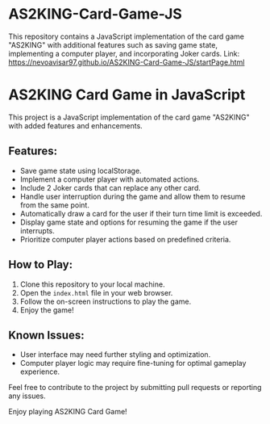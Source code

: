 # AS2KING-Card-Game-JS
 This repository contains a JavaScript implementation of the card game "AS2KING" with additional features such as saving game state, implementing a computer player, and incorporating Joker cards.
Link: https://nevoavisar97.github.io/AS2KING-Card-Game-JS/startPage.html
# AS2KING Card Game in JavaScript

This project is a JavaScript implementation of the card game "AS2KING" with added features and enhancements.

## Features:
- Save game state using localStorage.
- Implement a computer player with automated actions.
- Include 2 Joker cards that can replace any other card.
- Handle user interruption during the game and allow them to resume from the same point.
- Automatically draw a card for the user if their turn time limit is exceeded.
- Display game state and options for resuming the game if the user interrupts.
- Prioritize computer player actions based on predefined criteria.

## How to Play:
1. Clone this repository to your local machine.
2. Open the `index.html` file in your web browser.
3. Follow the on-screen instructions to play the game.
4. Enjoy the game!

## Known Issues:
- User interface may need further styling and optimization.
- Computer player logic may require fine-tuning for optimal gameplay experience.


Feel free to contribute to the project by submitting pull requests or reporting any issues.

Enjoy playing AS2KING Card Game!
